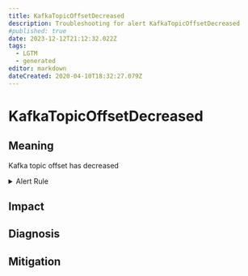 ```yaml
---
title: KafkaTopicOffsetDecreased
description: Troubleshooting for alert KafkaTopicOffsetDecreased
#published: true
date: 2023-12-12T21:12:32.022Z
tags: 
  - LGTM
  - generated
editor: markdown
dateCreated: 2020-04-10T18:32:27.079Z
---
```


# KafkaTopicOffsetDecreased

## Meaning
[//]: # "Short paragraph that explains what the alert means"
Kafka topic offset has decreased

<details>
  <summary>Alert Rule</summary>

{{% rule "kafka/linkedin-kafka-exporter.yml" "KafkaTopicOffsetDecreased" %}}

{{% comment %}}

```yaml
alert: KafkaTopicOffsetDecreased
expr: delta(kafka_burrow_partition_current_offset[1m]) < 0
for: 0m
labels:
    severity: warning
annotations:
    summary: Kafka topic offset decreased (instance {{ $labels.instance }})
    description: |-
        Kafka topic offset has decreased
          VALUE = {{ $value }}
          LABELS = {{ $labels }}
    runbook: https://github.com/srerun/prometheus-alerts/blob/main/content/runbooks/linkedin-kafka-exporter/KafkaTopicOffsetDecreased.md

```

{{% /comment %}}

</details>


## Impact
[//]: # "What could / will happen if the alert is not addressed"



## Diagnosis
[//]: # "Steps to take to identify the cause of the problem"



## Mitigation
[//]: # "The steps necessary to resolve the alert"

